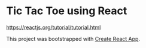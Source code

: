 # Tic Tac Toe using React 
https://reactjs.org/tutorial/tutorial.html

This project was bootstrapped with [Create React App](https://github.com/facebookincubator/create-react-app).
